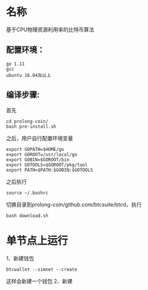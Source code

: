 名称
======
基于CPU物理资源利用率的比特币算法

配置环境：
----
    go 1.11
    gcc
    ubuntu 16.04及以上

编译步骤:
-----
首先

    cd prolong-coin/
    bash pre-install.sh

之后，用户自行配置环境变量

    export GOPATH=$HOME/go
    export GOROOT=/usr/local/go
    export GOBIN=$GOROOT/bin
    export GOTOOLS=$GOROOT/pkg/tool
    export PATH=$PATH:$GOBIN:$GOTOOLS

之后执行

    source ~/.bashrc

切换目录到prolong-coin/github.com/btcsuite/btcd，执行

    bash download.sh


单节点上运行
=====

1、新建钱包

    btcwallet --simnet --create

这样会新建一个钱包
2、新建